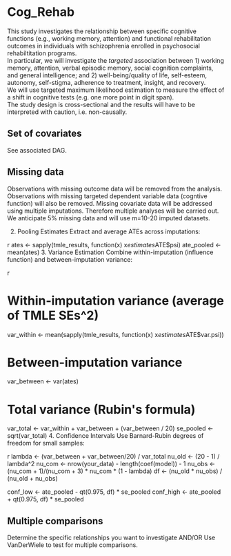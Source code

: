 # Cog_Rehab

This study investigates the relationship between specific cognitive functions (e.g., working memory, attention) and functional rehabilitation outcomes in individuals with schizophrenia enrolled in psychosocial rehabiltitation programs.  
In particular, we will investigate the _targeted_ association between 1) working memory, attention, verbal episodic memory, social cognition complaints, and general intelligence; and 2) well-being/quality of life, self-esteem, autonomy, self-stigma, adherence to treatment, insight, and recovery.  
We will use targeted maximum likelihood estimation to measure the effect of a shift in cognitive tests (e.g. one more point in digit span).  
The study design is cross-sectional and the results will have to be interpreted with caution, i.e. non-causally.

## Set of covariates
See associated DAG. 

## Missing data
Observations with missing outcome data will be removed from the analysis.
Observations with missing targeted dependent variable data (cogntive function) will also be removed. 
Missing covariate data will be addressed using multiple imputations. Therefore multiple analyses will be carried out. We anticipate 5% missing data and will use m=10-20 imputed datasets.

2. Pooling Estimates
Extract and average ATEs across imputations:

r
ates <- sapply(tmle_results, function(x) x$estimates$ATE$psi)
ate_pooled <- mean(ates)
3. Variance Estimation
Combine within-imputation (influence function) and between-imputation variance:

r
# Within-imputation variance (average of TMLE SEs^2)
var_within <- mean(sapply(tmle_results, function(x) x$estimates$ATE$var.psi))

# Between-imputation variance
var_between <- var(ates)

# Total variance (Rubin's formula)
var_total <- var_within + var_between + (var_between / 20)
se_pooled <- sqrt(var_total)
4. Confidence Intervals
Use Barnard-Rubin degrees of freedom for small samples:

r
lambda <- (var_between + var_between/20) / var_total
nu_old <- (20 - 1) / lambda^2
nu_com <- nrow(your_data) - length(coef(model)) - 1
nu_obs <- (nu_com + 1)/(nu_com + 3) * nu_com * (1 - lambda)
df <- (nu_old * nu_obs) / (nu_old + nu_obs)

conf_low <- ate_pooled - qt(0.975, df) * se_pooled
conf_high <- ate_pooled + qt(0.975, df) * se_pooled

## Multiple comparisons
Determine the specific relationships you want to investigate AND/OR Use VanDerWiele to test for multiple comparisons.
